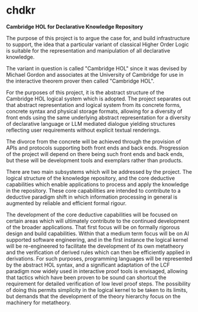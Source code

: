 # chdkr
**Cambridge HOL for Declarative Knowledge Repository**

The purpose of this project is to argue the case for,
and build infrastructure to support,
the idea that a particular variant of classical Higher Order Logic
is suitable for the representation and manipulation
of all declarative knowledge.

The variant in question is called "Cambridge HOL"
since it was devised by Michael Gordon and associates
at the University of Cambridge for use in
the interactive theorem prover then called "Cambridge HOL".

For the purposes of this project, it is the abstract structure of
the Cambridge HOL logical system which is adopted.
The project separates out that abstract representation and logical system
from its concrete forms, concrete syntax and physical storage formats,
allowing for a diversity of front ends using the same underlying
abstract representation for a diversity of declarative language
or LLM mediated dialogue yielding structures reflecting user requirements
 without explicit textual renderings.

The divorce from the concrete will be achieved through the provision
of APIs and protocols supporting both front ends and back ends.
Progression of the project will depend on there being such front ends
and back ends, but these will be development tools and exemplars
rather than products.

There are two main subsystems which will be addressed by the project.
The logical structure of the knowledge repository,
and the core deductive capabilities which enable applications to 
process and apply the knowledge in the repository.
These core capabilities are intended to contribute
to a deductive paradigm shift in which information processing in general 
is augmented by reliable and efficient formal rigour. 

The development of the core deductive capabilities will be focused
on certain areas which will ultimately contribute to the continued
development of the broader applications.
That first focus will be on formally rigorous design and
build capabilities.
Within that a medium term focus will be on AI supported
software engineering, and in the first instance the logical kernel
will be re-engineered to facilitate the development of
its own metatheory and the verification of derived rules
which can then be efficiently applied in derivations.
For such purposes, programming languages will be represented
by the abstract HOL syntax, and a significant adaptation
of the LCF paradigm now widely used in interactive proof tools
is envisaged, allowing that tactics which have been proven to be sound
can shortcut the requirement for detailed verification of
low level proof steps.
The possibility of doing this permits simplicity in the logical kernel
to be taken to its limits, but demands that the development of the theory
hierarchy focus on the machinery for metatheory.


